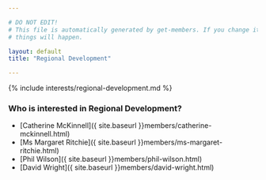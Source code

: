 ```yaml
---

# DO NOT EDIT!
# This file is automatically generated by get-members. If you change it, bad
# things will happen.

layout: default
title: "Regional Development"

---
```


{% include interests/regional-development.md %}

### Who is interested in Regional Development?


* [Catherine McKinnell]({ site.baseurl }}members/catherine-mckinnell.html)
* [Ms Margaret Ritchie]({ site.baseurl }}members/ms-margaret-ritchie.html)
* [Phil Wilson]({ site.baseurl }}members/phil-wilson.html)
* [David Wright]({ site.baseurl }}members/david-wright.html)
